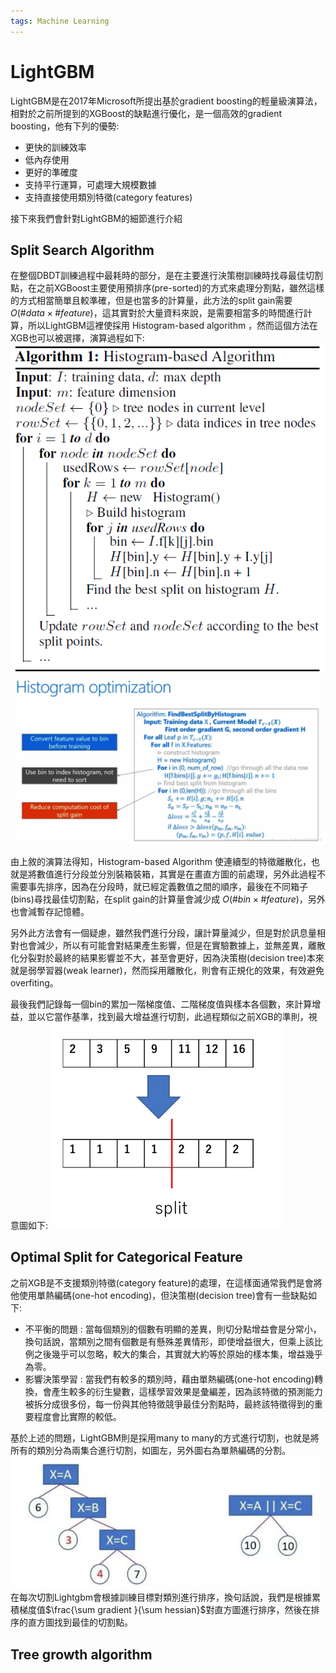 ```yaml
---
tags: Machine Learning
---
```

LightGBM
===
LightGBM是在2017年Microsoft所提出基於gradient boosting的輕量級演算法，相對於之前所提到的XGBoost的缺點進行優化，是一個高效的gradient boosting，他有下列的優勢:
* 更快的訓練效率
* 低內存使用
* 更好的準確度
* 支持平行運算，可處理大規模數據
* 支持直接使用類別特徵(category features)

接下來我們會針對LightGBM的細節進行介紹

## Split Search Algorithm 
在整個DBDT訓練過程中最耗時的部分，是在主要進行決策樹訓練時找尋最佳切割點，在之前XGBoost主要使用預排序(pre-sorted)的方式來處理分割點，雖然這樣的方式相當簡單且較準確，但是也當多的計算量，此方法的split gain需要$O(\#data \times \#feature)$，這其實對於大量資料來說，是需要相當多的時間進行計算，所以LightGBM這裡使採用 Histogram-based algorithm ，然而這個方法在XGB也可以被選擇，演算過程如下:
![](https://github.com/WangJengYun/ML-DL-notes/blob/master/Machine%20Learning/images/Lightgbm/Histogram-based%20algorithm.PNG?raw=true)
![](https://github.com/WangJengYun/ML-DL-notes/blob/master/Machine%20Learning/images/Lightgbm/Histogram-based%20algorithm_detail.PNG?raw=true)

由上敘的演算法得知，Histogram-based Algorithm 使連續型的特徵離散化，也就是將數值進行分段並分別裝箱裝箱，其實是在畫直方圖的前處理，另外此過程不需要事先排序，因為在分段時，就已經定義數值之間的順序，最後在不同箱子(bins)尋找最佳切割點，在split gain的計算量會減少成 $O(\#bin \times  \#feature)$，另外也會減暫存記憶體。

另外此方法會有一個疑慮，雖然我們進行分段，讓計算量減少，但是對於訊息量相對也會減少，所以有可能會對結果產生影響，但是在實驗數據上，並無差異，離散化分裂對於最終的結果影響並不大，甚至會更好，因為決策樹(decision tree)本來就是弱學習器(weak learner)，然而採用離散化，則會有正規化的效果，有效避免overfiting。

最後我們記錄每一個bin的累加一階梯度值、二階梯度值與樣本各個數，來計算增益，並以它當作基準，找到最大增益進行切割，此過程類似之前XGB的準則，視意圖如下:
![](https://github.com/WangJengYun/ML-DL-notes/blob/master/Machine%20Learning/images/Lightgbm/histogram_gain.PNG?raw=true)

## Optimal Split for Categorical Feature 
之前XGB是不支援類別特徵(category feature)的處理，在這樣面通常我們是會將他使用單熱編碼(one-hot encoding)，但決策樹(decision tree)會有一些缺點如下:
* 不平衡的問題 : 當每個類別的個數有明顯的差異，則切分點增益會是分常小，換句話說，當類別之間有個數是有懸殊差異情形，即使增益很大，但乘上該比例之後幾乎可以忽略，較大的集合，其實就大約等於原始的樣本集，增益幾乎為零。
* 影響決策學習 : 當我們有較多的類別時，藉由單熱編碼(one-hot encoding)轉換，會產生較多的衍生變數，這樣學習效果是彙編差，因為該特徵的預測能力被拆分成很多份，每一份與其他特徵競爭最佳分割點時，最終該特徵得到的重要程度會比實際的較低。

基於上述的問題，LightGBM則是採用many to many的方式進行切割，也就是將所有的類別分為兩集合進行切割，如圖左，另外圖右為單熱編碼的分割。
![](https://github.com/WangJengYun/ML-DL-notes/blob/master/Machine%20Learning/images/Lightgbm/Optimal%20Split%20for%20Categorical%20Feature.PNG?raw=true)
在每次切割Lightgbm會根據訓練目標對類別進行排序，換句話說，我們是根據累積梯度值$\frac{\sum gradient }{\sum hessian}$對直方圖進行排序，然後在排序的直方圖找到最佳的切割點。
## Tree growth algorithm 